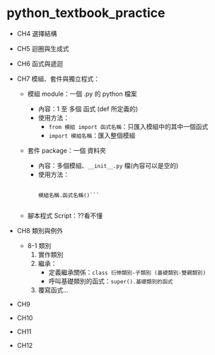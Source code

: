 # python_textbook_practice

- CH4 選擇結構
- CH5 迴圈與生成式
- CH6 函式與遞迴
- CH7 模組、套件與獨立程式：
	
	* 模組 module：一個 .py 的 python 檔案

		- 內容：1 至 多個 函式 (def 所定義的)
		- 使用方法：
			* `from 模組 import 函式名稱`：只匯入模組中的其中一個函式
			* `import 模組名稱`：匯入整個模組
					
	* 套件 package：一個 資料夾
		- 內容：多個模組、`__init__.py` 檔(內容可以是空的)
		- 使用方法：
			```from 套件名稱 import 模組名稱
		
			模組名稱.函式名稱()```
					
	* 腳本程式 Script：??看不懂

- CH8 類別與例外
	* 8-1 類別
		1. 實作類別
		2. 繼承：
			- 定義繼承關係：`class 衍伸類別-子類別 (基礎類別-雙親類別)`
			- 呼叫基礎類別的函式：`super().基礎類別的函式`
		3. 覆寫函式...
- CH9
- CH10
- CH11
- CH12